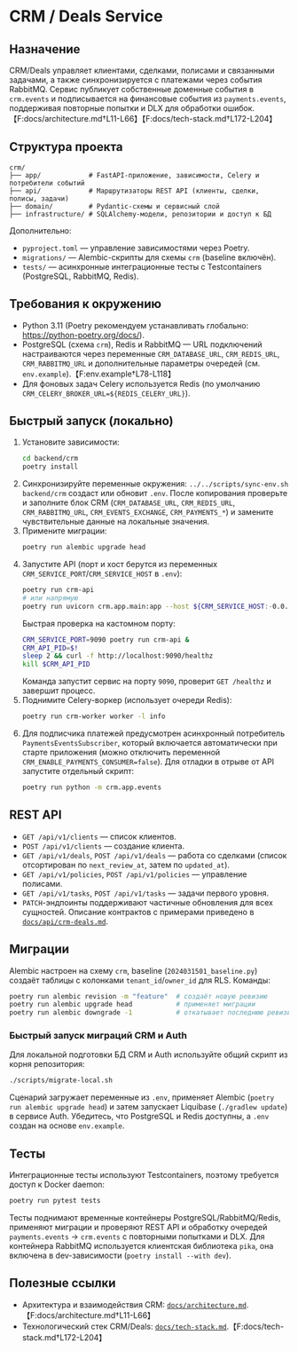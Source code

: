 # CRM / Deals Service

## Назначение
CRM/Deals управляет клиентами, сделками, полисами и связанными задачами, а также синхронизируется с платежами через события RabbitMQ. Сервис публикует собственные доменные события в `crm.events` и подписывается на финансовые события из `payments.events`, поддерживая повторные попытки и DLX для обработки ошибок.【F:docs/architecture.md†L11-L66】【F:docs/tech-stack.md†L172-L204】

## Структура проекта
```
crm/
├── app/            # FastAPI-приложение, зависимости, Celery и потребители событий
├── api/            # Маршрутизаторы REST API (клиенты, сделки, полисы, задачи)
├── domain/         # Pydantic-схемы и сервисный слой
├── infrastructure/ # SQLAlchemy-модели, репозитории и доступ к БД
```
Дополнительно:
- `pyproject.toml` — управление зависимостями через Poetry.
- `migrations/` — Alembic-скрипты для схемы `crm` (baseline включён).
- `tests/` — асинхронные интеграционные тесты с Testcontainers (PostgreSQL, RabbitMQ, Redis).

## Требования к окружению
- Python 3.11 (Poetry рекомендуем устанавливать глобально: https://python-poetry.org/docs/).
- PostgreSQL (схема `crm`), Redis и RabbitMQ — URL подключений настраиваются через переменные `CRM_DATABASE_URL`, `CRM_REDIS_URL`, `CRM_RABBITMQ_URL` и дополнительные параметры очередей (см. `env.example`).【F:env.example†L78-L118】
- Для фоновых задач Celery используется Redis (по умолчанию `CRM_CELERY_BROKER_URL=${REDIS_CELERY_URL}`).

## Быстрый запуск (локально)
1. Установите зависимости:
   ```bash
   cd backend/crm
   poetry install
   ```
2. Синхронизируйте переменные окружения: `../../scripts/sync-env.sh backend/crm` создаст или обновит `.env`. После копирования проверьте и заполните блок CRM (`CRM_DATABASE_URL`, `CRM_REDIS_URL`, `CRM_RABBITMQ_URL`, `CRM_EVENTS_EXCHANGE`, `CRM_PAYMENTS_*`) и замените чувствительные данные на локальные значения.
3. Примените миграции:
   ```bash
   poetry run alembic upgrade head
   ```
4. Запустите API (порт и хост берутся из переменных `CRM_SERVICE_PORT`/`CRM_SERVICE_HOST` в `.env`):
   ```bash
   poetry run crm-api
   # или напрямую
   poetry run uvicorn crm.app.main:app --host ${CRM_SERVICE_HOST:-0.0.0.0} --port ${CRM_SERVICE_PORT:-8082}
   ```
   Быстрая проверка на кастомном порту:
   ```bash
   CRM_SERVICE_PORT=9090 poetry run crm-api &
   CRM_API_PID=$!
   sleep 2 && curl -f http://localhost:9090/healthz
   kill $CRM_API_PID
   ```
   Команда запустит сервис на порту `9090`, проверит `GET /healthz` и завершит процесс.
5. Поднимите Celery-воркер (использует очереди Redis):
   ```bash
   poetry run crm-worker worker -l info
   ```
6. Для подписчика платежей предусмотрен асинхронный потребитель `PaymentsEventsSubscriber`, который включается автоматически при старте приложения (можно отключить переменной `CRM_ENABLE_PAYMENTS_CONSUMER=false`). Для отладки в отрыве от API запустите отдельный скрипт:
   ```bash
   poetry run python -m crm.app.events
   ```

## REST API
- `GET /api/v1/clients` — список клиентов.
- `POST /api/v1/clients` — создание клиента.
- `GET /api/v1/deals`, `POST /api/v1/deals` — работа со сделками (список отсортирован по `next_review_at`, затем по `updated_at`).
- `GET /api/v1/policies`, `POST /api/v1/policies` — управление полисами.
- `GET /api/v1/tasks`, `POST /api/v1/tasks` — задачи первого уровня.
- `PATCH`-эндпоинты поддерживают частичные обновления для всех сущностей.
Описание контрактов с примерами приведено в [`docs/api/crm-deals.md`](../../docs/api/crm-deals.md).

## Миграции
Alembic настроен на схему `crm`, baseline (`2024031501_baseline.py`) создаёт таблицы с колонками `tenant_id`/`owner_id` для RLS. Команды:
```bash
poetry run alembic revision -m "feature"  # создаёт новую ревизию
poetry run alembic upgrade head           # применяет миграции
poetry run alembic downgrade -1           # откатывает последнюю ревизию
```

### Быстрый запуск миграций CRM и Auth

Для локальной подготовки БД CRM и Auth используйте общий скрипт из корня репозитория:

```bash
./scripts/migrate-local.sh
```

Сценарий загружает переменные из `.env`, применяет Alembic (`poetry run alembic upgrade head`) и затем запускает Liquibase (`./gradlew update`) в сервисе Auth. Убедитесь, что PostgreSQL и Redis доступны, а `.env` создан на основе `env.example`.

## Тесты
Интеграционные тесты используют Testcontainers, поэтому требуется доступ к Docker daemon:
```bash
poetry run pytest tests
```
Тесты поднимают временные контейнеры PostgreSQL/RabbitMQ/Redis, применяют миграции и проверяют REST API и обработку очередей `payments.events` → `crm.events` с повторными попытками и DLX. Для контейнера RabbitMQ используется клиентская библиотека `pika`, она включена в dev-зависимости (`poetry install --with dev`).

## Полезные ссылки
- Архитектура и взаимодействия CRM: [`docs/architecture.md`](../../docs/architecture.md#2-взаимодействия-и-потоки-данных).【F:docs/architecture.md†L11-L66】
- Технологический стек CRM/Deals: [`docs/tech-stack.md`](../../docs/tech-stack.md#crm--deals).【F:docs/tech-stack.md†L172-L204】
